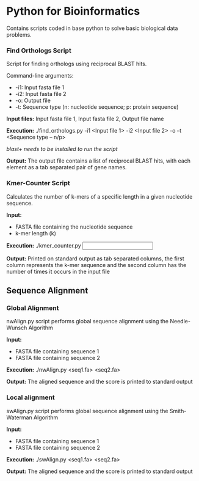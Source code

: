 
# Python for Bioinformatics

Contains scripts coded in base python to solve basic biological data problems.


### Find Orthologs Script

Script for finding orthologs using reciprocal BLAST hits.

Command-line arguments:
- -i1: Input fasta file 1
- -i2: Input fasta file 2
- -o: Output file
- -t: Sequence type (n: nucleotide sequence; p: protein sequence)

**Input files:** Input fasta file 1, Input fasta file 2, Output file name

**Execution:** ./find_orthologs.py -i1 <Input file 1> -i2 <Input file 2> -o <Output file name> –t <Sequence type – n/p>

*blast+ needs to be installed to run the script*

**Output:** The output file contains a list of reciprocal BLAST hits, with each element as a tab separated pair of gene names.


### Kmer-Counter Script

Calculates the number of k-mers of a specific length in a given nucleotide sequence.

**Input:**
- FASTA file containing the nucleotide sequence
- k-mer length (k)

**Execution:** ./kmer_counter.py <k> <input FASTA file>

**Output:** Printed on standard output as tab separated columns, the first column represents the k-mer sequence and the second column has the number of times it occurs in the input file

## Sequence Alignment

### Global Alignment

nwAlign.py script performs global sequence alignment using the Needle-Wunsch Algorithm

**Input:**
- FASTA file containing sequence 1
- FASTA file containing sequence 2

**Execution:** ./nwAlign.py <seq1.fa> <seq2.fa>

**Output:** The aligned sequence and the score is printed to standard output

### Local alignment

swAlign.py script performs global sequence alignment using the Smith-Waterman Algorithm

**Input:**
- FASTA file containing sequence 1
- FASTA file containing sequence 2

**Execution:** ./swAlign.py <seq1.fa> <seq2.fa>

**Output:** The aligned sequence and the score is printed to standard output
